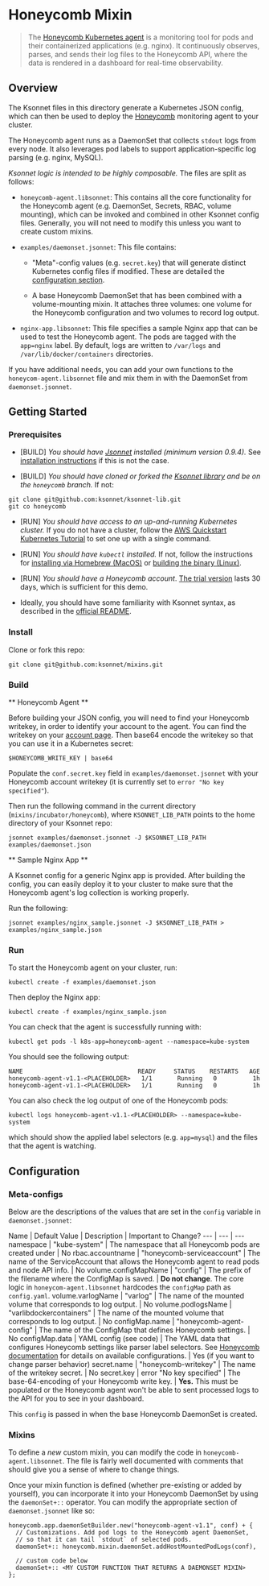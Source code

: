 # Honeycomb Mixin
> The [Honeycomb Kubernetes agent](https://github.com/honeycombio/honeycomb-kubernetes-agent/tree/master) is a monitoring tool for pods and their containerized applications (e.g. nginx). It continuously observes, parses, and sends their log files to the Honeycomb API, where the data is rendered in a dashboard for real-time observability.

## Overview
The Ksonnet files in this directory generate a Kubernetes JSON config, which can then be used to deploy the [Honeycomb](https://honeycomb.io) monitoring agent to your cluster.

The Honeycomb agent runs as a DaemonSet that collects `stdout` logs from every node. It also leverages pod labels to support application-specific log parsing (e.g. nginx, MySQL).

*Ksonnet logic is intended to be highly composable.* The files are split as follows:

* `honeycomb-agent.libsonnet`: This contains all the core functionality for the Honeycomb agent (e.g. DaemonSet, Secrets, RBAC, volume mounting), which can be invoked and combined in other Ksonnet config files. Generally, you will not need to modify this unless you want to create custom mixins.

* `examples/daemonset.jsonnet`: This file contains:
    * "Meta"-config values (e.g. `secret.key`) that will generate distinct Kubernetes config files if modified. These are detailed  the [configuration section](#configuration).

    * A base Honeycomb DaemonSet that has been combined with a volume-mounting mixin. It attaches three volumes: one volume for the Honeycomb configuration and two volumes to record log output.

* `nginx-app.libsonnet`: This file specifies a sample Nginx app that can be used to test the Honeycomb agent. The pods are tagged with the `app=nginx` label. By default, logs are written to `/var/logs` and `/var/lib/docker/containers` directories.

If you have additional needs, you can add your own functions to the `honeycom-agent.libsonnet` file and mix them in with the DaemonSet from `daemonset.jsonnet`.

## Getting Started
### Prerequisites
* [BUILD] *You should have [Jsonnet](http://jsonnet.org/) installed (minimum version 0.9.4).* See [installation instructions](https://github.com/ksonnet/ksonnet-lib#install) if this is not the case.

* [BUILD] *You should have cloned or forked the [Ksonnet library](https://github.com/ksonnet/ksonnet-lib) and be on the `honeycomb` branch.* If not:
```
git clone git@github.com:ksonnet/ksonnet-lib.git
git co honeycomb
```

* [RUN] *You should have access to an up-and-running Kubernetes cluster.* If you do not have a cluster, follow the [AWS Quickstart Kubernetes Tutorial](http://docs.heptio.com/content/tutorials/aws-cloudformation-k8s.html) to set one up with a single command.

* [RUN] *You should have `kubectl` installed.* If not, follow the instructions for [installing via Homebrew (MacOS)](https://kubernetes.io/docs/tasks/tools/install-kubectl/#install-with-homebrew-on-macos) or [building the binary (Linux)](https://kubernetes.io/docs/tasks/tools/install-kubectl/#tabset-1).

* [RUN] *You should have a Honeycomb account*. [The trial version](https://ui.honeycomb.io/signup) lasts 30 days, which is sufficient for this demo.

* Ideally, you should have some familiarity with Ksonnet syntax, as described in the [official README](http://ksonnet.heptio.com/docs/core-packages/ksonnet-lib.html#write-your-config-files-with-ksonnet).

### Install
Clone or fork this repo:
```
git clone git@github.com:ksonnet/mixins.git
```

### Build

** Honeycomb Agent **

Before building your JSON config, you will need to find your Honeycomb writekey, in order to identify your account to the agent. You can find the writekey on your [account page](https://ui.honeycomb.io/account). Then base64 encode the writekey so that you can use it in a Kubernetes secret:
```
$HONEYCOMB_WRITE_KEY | base64
```

Populate the `conf.secret.key` field in `examples/daemonset.jsonnet` with your Honeycomb account writekey (it is currently set to `error "No key specified"`).

Then run the following command in the current directory (`mixins/incubator/honeycomb`), where `KSONNET_LIB_PATH` points to the home directory of your Ksonnet repo:

```
jsonnet examples/daemonset.jsonnet -J $KSONNET_LIB_PATH examples/daemonset.json
```

** Sample Nginx App **

A Ksonnet config for a generic Nginx app is provided. After building the config, you can easily deploy it to your cluster to make sure that the Honeycomb agent's log collection is working properly.

Run the following:
```
jsonnet examples/nginx_sample.jsonnet -J $KSONNET_LIB_PATH > examples/nginx_sample.json
```

### Run

To start the Honeycomb agent on your cluster, run:
```
kubectl create -f examples/daemonset.json
```
Then deploy the Nginx app:
```
kubectl create -f examples/nginx_sample.json
```

You can check that the agent is successfully running with:
```
kubectl get pods -l k8s-app=honeycomb-agent --namespace=kube-system
```
You should see the following output:
```
NAME                                READY     STATUS    RESTARTS   AGE
honeycomb-agent-v1.1-<PLACEHOLDER>   1/1       Running   0          1h
honeycomb-agent-v1.1-<PLACEHOLDER>   1/1       Running   0          1h
```
You can also check the log output of one of the Honeycomb pods:
```
kubectl logs honeycomb-agent-v1.1-<PLACEHOLDER> --namespace=kube-system
```
which should show the applied label selectors (e.g. `app=mysql`) and the files that the agent is watching.

## Configuration

### Meta-configs

Below are the descriptions of the values that are set in the `config` variable in `daemonset.jsonnet`:

Name | Default Value | Description | Important to Change?
--- | --- | ---
namespace | "kube-system" | The namespace that all Honeycomb pods are created under | No
rbac.accountname | "honeycomb-serviceaccount" | The name of the ServiceAccount that allows the Honeycomb agent to read pods and node API info. | No
volume.configMapName | "config" | The prefix of the filename where the ConfigMap is saved. | **Do not change**. The core logic in `honeycom-agent.libsonnet` hardcodes the `configMap` path as `config.yaml`.
volume.varlogName | "varlog" | The name of the mounted volume that corresponds to log output. | No
volume.podlogsName | "varlibdockercontainers" | The name of the mounted volume that corresponds to log output. | No
configMap.name | "honeycomb-agent-config" | The name of the ConfigMap that defines Honeycomb settings. | No
configMap.data | YAML config (see code) | The YAML data that configures Honeycomb settings like parser label selectors. See [Honeycomb documentation](https://github.com/honeycombio/honeycomb-kubernetes-agent/blob/master/README.md) for details on available configurations.  | Yes (if you want to change parser behavior)
secret.name | "honeycomb-writekey" | The name of the writekey secret. | No
secret.key | error "No key specified" | The base-64-encoding of your Honeycomb write key. | **Yes.** This must be populated or the Honeycomb agent won't be able to sent processed logs to the API for you to see in  your dashboard.

This `config` is passed in when the base Honeycomb DaemonSet is created.

### Mixins

To define a *new* custom mixin, you can modify the code in `honeycomb-agent.libsonnet`. The file is fairly well documented with comments that should give you a sense of where to change things.

Once your mixin function is defined (whether pre-existing or added by yourself), you can incorporate it into your Honeycomb DaemonSet by using the `daemonSet+::` operator. You can modify the appropriate section of `daemonset.jsonnet` like so:
```
honeycomb.app.daemonSetBuilder.new("honeycomb-agent-v1.1", conf) + {
  // Customizations. Add pod logs to the Honeycomb agent DaemonSet,
  // so that it can tail `stdout` of selected pods.
  daemonSet+:: honeycomb.mixin.daemonSet.addHostMountedPodLogs(conf),

  // custom code below
  daemonSet+:: <MY CUSTOM FUNCTION THAT RETURNS A DAEMONSET MIXIN>
};
```
